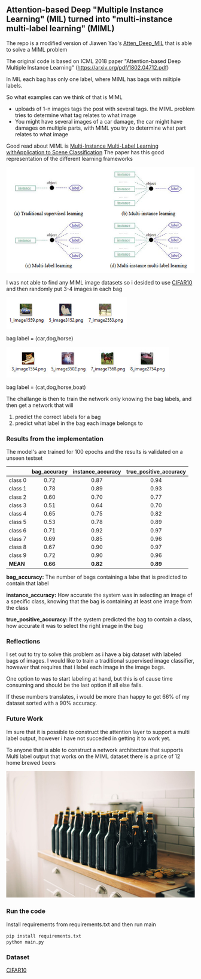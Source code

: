 ## Attention-based Deep "Multiple Instance Learning" (MIL) turned into "multi-instance multi-label learning" (MIML)
The repo is a modified version of Jiawen Yao's [Atten_Deep_MIL](https://github.com/utayao/Atten_Deep_MIL) that is able to solve a MIML problem

The original code is based on ICML 2018 paper "Attention-based Deep Multiple Instance Learning" (https://arxiv.org/pdf/1802.04712.pdf)

In MIL each bag has only one label, where MIML has bags with miltiple labels.

So what examples can we think of that is MIML
- uploads of 1-n images tags the post with several tags. the MIML problem tries to determine what tag relates to what image
- You might have several images of a car damage, the car might have damages on multiple parts, with MIML you try to determine what part relates to what image

Good read about MIML is [Multi-Instance Multi-Label Learning withApplication to Scene Classification](https://papers.nips.cc/paper/3047-multi-instance-multi-label-learning-with-application-to-scene-classification.pdf)
The paper has this good representation of the different learning frameworks

![Alt text](images/supervised_frameworks.jpg)

I was not able to find any MIML image datasets so i desided to use [CIFAR10](https://www.cs.toronto.edu/~kriz/cifar.html) and then randomly put 3-4 images in each bag

![Alt text](images/bag_0.jpg)

bag label = (car,dog,horse)

![Alt text](images/bag_1.jpg)

bag label = (cat,dog,horse,boat)

The challange is then to train the network only knowing the bag labels, and then get a network that will
1. predict the correct labels for a bag
2. predict what label in the bag each image belongs to

### Results from the implementation
The model's are trained for 100 epochs and the results is validated on a unseen testset


|     | bag_accuracy           | instance_accuracy  | true_positive_accuracy  |
| ------------- |:-------------:| :-----:|:-----:|
|class 0 | 0.72 | 0.87 | 0.94|
|class 1 | 0.78 | 0.89 | 0.93|
|class 2 | 0.60 | 0.70 | 0.77|
|class 3 | 0.51 | 0.64 | 0.70|
|class 4 | 0.65 | 0.75 | 0.82|
|class 5 | 0.53 | 0.78 | 0.89|
|class 6 | 0.71 | 0.92 | 0.97|
|class 7 | 0.69 | 0.85 | 0.96|
|class 8 | 0.67 | 0.90 | 0.97|
|class 9 | 0.72 | 0.90 | 0.96|
|**MEAN** | **0.66** | **0.82** | **0.89**|

**bag_accuracy:** The number of bags containing a labe that is predicted to contain that label

**instance_accuracy:** How accurate the system was in selecting an image of a specific class, knowing that the bag is containing at least one image from the class

**true_positive_accuracy:** If the system predicted the bag to contain a class, how accurate it was to select the right image in the bag

### Reflections
I set out to try to solve this problem as i have a big dataset with labeled bags of images. I would like to train a traditional supervised image classifier, howewer that requires that i label each image in the image bags.

One option to was to start labeling at hand, but this is of cause time consuming and should be the last option if all else fails.

If these numbers translates, i would be more than happy to get 66% of my dataset sorted with a 90% accuracy.


### Future Work
Im sure that it is possible to construct the attention layer to support a multi label output, however i have not succeded in getting it to work yet.

To anyone that is able to construct a network architecture that supports Multi label output that works on the MIML dataset there is a price of 12 home brewed beers

![Alt text](images/homebrew.jpg)

### Run the code
Install requirements from requirements.txt and then run main
```console
pip install requirements.txt
python main.py
```


### Dataset
[CIFAR10](https://www.cs.toronto.edu/~kriz/cifar.html)